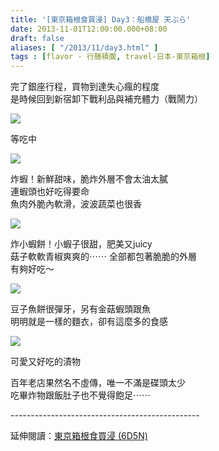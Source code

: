 ```yaml
---
title: '[東京箱根食買浸] Day3：船橋屋 天ぷら'
date: 2013-11-01T12:00:00.000+08:00
draft: false
aliases: [ "/2013/11/day3.html" ]
tags : [flavor - 行膳積腹, travel-日本-東京箱根]
---
```


完了銀座行程，買物到達失心瘋的程度  
是時候回到新宿卸下戰利品與補充體力（戰鬧力）  

![](/images/tokyo3j1.jpg)

等吃中  

![](/images/tokyo3j2.jpg)

炸蝦！新鮮甜味，脆炸外層不會太油太膩  
連蝦頭也好吃得要命  
魚肉外脆內軟滑，波波蔬菜也很香  

![](/images/tokyo3j3.jpg)

炸小蝦餅！小蝦子很甜，肥美又juicy  
菇子軟軟青椒爽爽的⋯⋯ 全部都包著脆脆的外層  
有夠好吃～  

![](/images/tokyo3j.jpg)

豆子魚餅很彈牙，另有金菇蝦頭跟魚  
明明就是一樣的麵衣，卻有這麼多的食感  

![](/images/tokyo3j4.jpg)

可愛又好吃的漬物  
  
  
百年老店果然名不虛傳，唯一不滿是碟頭太少  
吃畢炸物跟飯肚子也不覺得飽足⋯⋯  
  
\-----------------------------------------------  
  
延伸閱讀：[東京箱根食買浸 (6D5N)](https://hidie.net/tokyo6d5n/)
